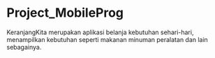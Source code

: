# Project_MobileProg
KeranjangKita merupakan aplikasi belanja kebutuhan sehari-hari, menampilkan kebutuhan seperti makanan minuman peralatan dan lain sebagainya.
